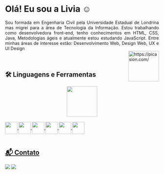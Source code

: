 # Olá! Eu sou a Livia ☺

<div align="justify">
  Sou formada em Engenharia Civil pela Universidade Estadual de Londrina mas migrei para a área de Tecnologia da Informação. 
  Estou trabalhando como desenvolvedora front-end, tenho conhecimentos em HTML, CSS, Java, Metodologias ágeis e atualmente estou estudando JavaScript.
  Entre minhas áreas de interesse estão: Desenvolvimento Web, Design Web, UX e UI Design
</div>
<img align="right" src="https://i.picasion.com/pic91/8339b5742893ea3ec585816348db1aeb.gif" width="100" height="100" border="0" alt="https://picasion.com/" /></a>

<br>
<br>

## 🛠️ Linguagens e Ferramentas

<div align="center">
  <a href="https://github.com/livia-somera">  
  <img height="100em" src="https://github-readme-stats.vercel.app/api/top-langs/?username=livia-somera&layout=compact&langs_count=7&theme=dracula"/>
</div>
  
  <br>

<div>
  <a href="https://github.com/livia-somera">
  <img align="center" width="40" height="40" src="https://cdn.jsdelivr.net/gh/devicons/devicon/icons/html5/html5-original.svg">
  <img align="center" width="40" height="40" src="https://cdn.jsdelivr.net/gh/devicons/devicon/icons/css3/css3-original.svg">
  <img align="center" width="40" height="40" src="https://cdn.jsdelivr.net/gh/devicons/devicon/icons/javascript/javascript-original.svg">
  <img align="center" width="40" height="40" src="https://cdn.jsdelivr.net/gh/devicons/devicon/icons/java/java-original.svg">
  <img align="center" width="40" height="40" src="https://cdn.jsdelivr.net/gh/devicons/devicon/icons/vscode/vscode-original.svg"> 
  <img align="center" width="40" height="40" src="https://cdn.jsdelivr.net/gh/devicons/devicon/icons/figma/figma-original.svg">  
</div> 

<br>

## 📬 Contato
<div>
  <a href="https://www.linkedin.com/in/liviasomera/" target="_blank"><img src="https://img.shields.io/badge/LinkedIn-0077B5?style=for-the-badge&logo=linkedin&logoColor=white" target="_blank"></a>
  <a href = "mailto: liviafabrin.somera@gmail.com"><img src="https://img.shields.io/badge/Gmail-D14836?style=for-the-badge&logo=gmail&logoColor=white" target="_blank"></a>
</div>
